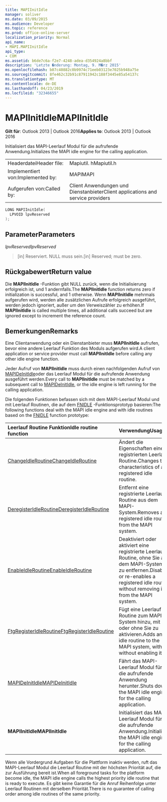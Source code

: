 ```yaml
---
title: MAPIInitIdle
manager: soliver
ms.date: 03/09/2015
ms.audience: Developer
ms.topic: reference
ms.prod: office-online-server
localization_priority: Normal
api_name:
- MAPI.MAPIInitIdle
api_type:
- COM
ms.assetid: b6de7c6a-f2e7-4248-adea-d354924a8bbf
description: 'Letzte �nderung: Montag, 9. M�rz 2015'
ms.openlocfilehash: b07c40882c0b9974c71eeb03123e7025b948a75e
ms.sourcegitcommit: 8fe462c32b91c87911942c188f3445e85a54137c
ms.translationtype: MT
ms.contentlocale: de-DE
ms.lasthandoff: 04/23/2019
ms.locfileid: "32346655"
---
```

# <a name="mapiinitidle"></a><span data-ttu-id="920c5-103">MAPIInitIdle</span><span class="sxs-lookup"><span data-stu-id="920c5-103">MAPIInitIdle</span></span>

  
  
<span data-ttu-id="920c5-104">**Gilt für**: Outlook 2013 | Outlook 2016</span><span class="sxs-lookup"><span data-stu-id="920c5-104">**Applies to**: Outlook 2013 | Outlook 2016</span></span> 
  
<span data-ttu-id="920c5-105">Initialisiert das MAPI-Leerlauf Modul für die aufrufende Anwendung.</span><span class="sxs-lookup"><span data-stu-id="920c5-105">Initializes the MAPI idle engine for the calling application.</span></span> 
  
|||
|:-----|:-----|
|<span data-ttu-id="920c5-106">Headerdatei</span><span class="sxs-lookup"><span data-stu-id="920c5-106">Header file:</span></span>  <br/> |<span data-ttu-id="920c5-107">Mapiutil. h</span><span class="sxs-lookup"><span data-stu-id="920c5-107">Mapiutil.h</span></span>  <br/> |
|<span data-ttu-id="920c5-108">Implementiert von:</span><span class="sxs-lookup"><span data-stu-id="920c5-108">Implemented by:</span></span>  <br/> |<span data-ttu-id="920c5-109">MAPI</span><span class="sxs-lookup"><span data-stu-id="920c5-109">MAPI</span></span>  <br/> |
|<span data-ttu-id="920c5-110">Aufgerufen von:</span><span class="sxs-lookup"><span data-stu-id="920c5-110">Called by:</span></span>  <br/> |<span data-ttu-id="920c5-111">Client Anwendungen und Dienstanbieter</span><span class="sxs-lookup"><span data-stu-id="920c5-111">Client applications and service providers</span></span>  <br/> |
   
```cpp
LONG MAPIInitIdle(
  LPVOID lpvReserved
);
```

## <a name="parameters"></a><span data-ttu-id="920c5-112">Parameter</span><span class="sxs-lookup"><span data-stu-id="920c5-112">Parameters</span></span>

 <span data-ttu-id="920c5-113">_lpvReserved_</span><span class="sxs-lookup"><span data-stu-id="920c5-113">_lpvReserved_</span></span>
  
> <span data-ttu-id="920c5-114">[in] Reserviert. NULL muss sein.</span><span class="sxs-lookup"><span data-stu-id="920c5-114">[in] Reserved; must be zero.</span></span>
    
## <a name="return-value"></a><span data-ttu-id="920c5-115">Rückgabewert</span><span class="sxs-lookup"><span data-stu-id="920c5-115">Return value</span></span>

<span data-ttu-id="920c5-116">Die **MAPIInitIdle** -Funktion gibt NULL zurück, wenn die Initialisierung erfolgreich ist, und 1 andernfalls.</span><span class="sxs-lookup"><span data-stu-id="920c5-116">The **MAPIInitIdle** function returns zero if initialization is successful, and 1 otherwise.</span></span> <span data-ttu-id="920c5-117">Wenn **MAPIInitIdle** mehrmals aufgerufen wird, werden alle zusätzlichen Aufrufe erfolgreich ausgeführt, werden jedoch ignoriert, außer um den Verweiszähler zu erhöhen.</span><span class="sxs-lookup"><span data-stu-id="920c5-117">If **MAPIInitIdle** is called multiple times, all additional calls succeed but are ignored except to increment the reference count.</span></span> 
  
## <a name="remarks"></a><span data-ttu-id="920c5-118">Bemerkungen</span><span class="sxs-lookup"><span data-stu-id="920c5-118">Remarks</span></span>

<span data-ttu-id="920c5-119">Eine Clientanwendung oder ein Dienstanbieter muss **MAPIInitIdle** aufrufen, bevor eine andere Leerlauf Funktion des Moduls aufgerufen wird.</span><span class="sxs-lookup"><span data-stu-id="920c5-119">A client application or service provider must call **MAPIInitIdle** before calling any other idle engine function.</span></span> 
  
<span data-ttu-id="920c5-120">Jeder Aufruf von **MAPIInitIdle** muss durch einen nachfolgenden Aufruf von [MAPIDeInitIdle](mapideinitidle.md)oder das Leerlauf Modul für die aufrufende Anwendung ausgeführt werden.</span><span class="sxs-lookup"><span data-stu-id="920c5-120">Every call to **MAPIInitIdle** must be matched by a subsequent call to [MAPIDeInitIdle](mapideinitidle.md), or the idle engine is left running for the calling application.</span></span> 
  
<span data-ttu-id="920c5-121">Die folgenden Funktionen befassen sich mit dem MAPI-Leerlauf Modul und mit Leerlauf Routinen, die auf dem [FNIDLE](fnidle.md) -Funktionsprototyp basieren:</span><span class="sxs-lookup"><span data-stu-id="920c5-121">The following functions deal with the MAPI idle engine and with idle routines based on the [FNIDLE](fnidle.md) function prototype:</span></span> 
  
|<span data-ttu-id="920c5-122">**Leerlauf Routine Funktion**</span><span class="sxs-lookup"><span data-stu-id="920c5-122">**Idle routine function**</span></span>|<span data-ttu-id="920c5-123">**Verwendung**</span><span class="sxs-lookup"><span data-stu-id="920c5-123">**Usage**</span></span>|
|:-----|:-----|
|[<span data-ttu-id="920c5-124">ChangeIdleRoutine</span><span class="sxs-lookup"><span data-stu-id="920c5-124">ChangeIdleRoutine</span></span>](changeidleroutine.md) <br/> |<span data-ttu-id="920c5-125">Ändert die Eigenschaften einer registrierten Leerlauf Routine.</span><span class="sxs-lookup"><span data-stu-id="920c5-125">Changes the characteristics of a registered idle routine.</span></span>  <br/> |
|[<span data-ttu-id="920c5-126">DeregisterIdleRoutine</span><span class="sxs-lookup"><span data-stu-id="920c5-126">DeregisterIdleRoutine</span></span>](deregisteridleroutine.md) <br/> |<span data-ttu-id="920c5-127">Entfernt eine registrierte Leerlauf Routine aus dem MAPI-System.</span><span class="sxs-lookup"><span data-stu-id="920c5-127">Removes a registered idle routine from the MAPI system.</span></span>  <br/> |
|[<span data-ttu-id="920c5-128">EnableIdleRoutine</span><span class="sxs-lookup"><span data-stu-id="920c5-128">EnableIdleRoutine</span></span>](enableidleroutine.md) <br/> |<span data-ttu-id="920c5-129">Deaktiviert oder aktiviert eine registrierte Leerlauf Routine, ohne Sie aus dem MAPI-System zu entfernen.</span><span class="sxs-lookup"><span data-stu-id="920c5-129">Disables or re-enables a registered idle routine without removing it from the MAPI system.</span></span>  <br/> |
|[<span data-ttu-id="920c5-130">FtgRegisterIdleRoutine</span><span class="sxs-lookup"><span data-stu-id="920c5-130">FtgRegisterIdleRoutine</span></span>](ftgregisteridleroutine.md) <br/> |<span data-ttu-id="920c5-131">Fügt eine Leerlauf Routine zum MAPI-System hinzu, mit oder ohne Sie zu aktivieren.</span><span class="sxs-lookup"><span data-stu-id="920c5-131">Adds an idle routine to the MAPI system, with or without enabling it.</span></span>  <br/> |
|[<span data-ttu-id="920c5-132">MAPIDeInitIdle</span><span class="sxs-lookup"><span data-stu-id="920c5-132">MAPIDeInitIdle</span></span>](mapideinitidle.md) <br/> |<span data-ttu-id="920c5-133">Fährt das MAPI-Leerlauf Modul für die aufrufende Anwendung herunter.</span><span class="sxs-lookup"><span data-stu-id="920c5-133">Shuts down the MAPI idle engine for the calling application.</span></span>  <br/> |
|<span data-ttu-id="920c5-134">**MAPIInitIdle**</span><span class="sxs-lookup"><span data-stu-id="920c5-134">**MAPIInitIdle**</span></span> <br/> |<span data-ttu-id="920c5-135">Initialisiert das MAPI-Leerlauf Modul für die aufrufende Anwendung.</span><span class="sxs-lookup"><span data-stu-id="920c5-135">Initializes the MAPI idle engine for the calling application.</span></span>  <br/> |
   
<span data-ttu-id="920c5-136">Wenn alle Vordergrund Aufgaben für die Plattform inaktiv werden, ruft das MAPI-Leerlauf Modul die Leerlauf Routine mit der höchsten Priorität auf, die zur Ausführung bereit ist.</span><span class="sxs-lookup"><span data-stu-id="920c5-136">When all foreground tasks for the platform become idle, the MAPI idle engine calls the highest priority idle routine that is ready to execute.</span></span> <span data-ttu-id="920c5-137">Es gibt keine Garantie für die Anruf Reihenfolge unter Leerlauf Routinen mit derselben Priorität.</span><span class="sxs-lookup"><span data-stu-id="920c5-137">There is no guarantee of calling order among idle routines of the same priority.</span></span> 
  


